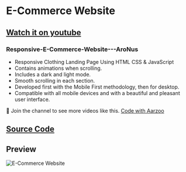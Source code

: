 # E-Commerce Website

## [Watch it on youtube](https://youtu.be/kSoen4NJnY0)
### Responsive-E-Commerce-Website---AroNus

- Responsive Clothing Landing Page Using HTML CSS & JavaScript
- Contains animations when scrolling.
- Includes a dark and light mode.
- Smooth scrolling in each section.
- Developed first with the Mobile First methodology, then for desktop.
- Compatible with all mobile devices and with a beautiful and pleasant user interface.

💙 Join the channel to see more videos like this. [Code with Aarzoo](https://www.youtube.com/channel/UCSm-oKFIIqTHnXnVQoS5TOQ)

## [Source Code](https://www.patreon.com/posts/e-commerce-75346445?utm_medium=clipboard_copy&utm_source=copyLink&utm_campaign=postshare_creator&utm_content=join_link)

## Preview
![E-Commerce Website](https://user-images.githubusercontent.com/59678435/204972454-5112e223-98d6-4c43-9c3e-19a08b1b61e1.png)


